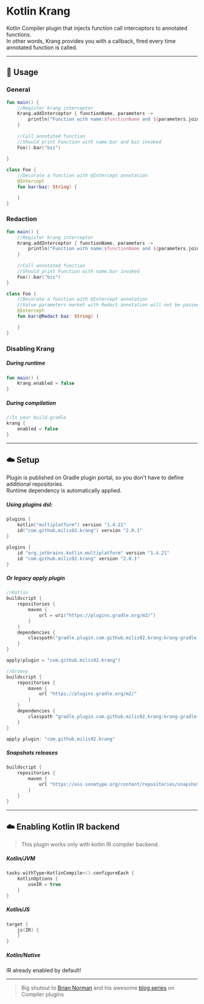 # Kotlin Krang

Kotlin Compiler plugin that injects function call interceptors to annotated functions.\
In other words, Krang provides you with a callback, fired every time annotated function is called.

---
## :memo: Usage

### General

```kotlin
fun main() {
    //Register krang interceptor
    Krang.addInterceptor { functionName, parameters ->
        println("Function with name:$functionName and ${parameters.joinToString()} invoked")
    }
    
    //Call annotated function
    //Should print Function with name:bar and bzz invoked
    Foo().bar("bzz")
    
}

class Foo {
    //Decorate a function with @Intercept annotation
    @Intercept
    fun bar(baz: String) {

    }
}
```

### Redaction

```kotlin
fun main() {
    //Register krang interceptor
    Krang.addInterceptor { functionName, parameters ->
        println("Function with name:$functionName and ${parameters.joinToString()} invoked")
    }
    
    //Call annotated function
    //Should print Function with name:bar invoked
    Foo().bar("bzz")
}

class Foo {
    //Decorate a function with @Intercept annotation
    //Value parameters market with Redact annotation will not be passed to Krang
    @Intercept
    fun bar(@Redact baz: String) {

    }
}
```
### Disabling Krang
##### During runtime
```kotlin
fun main() {
    Krang.enabled = false
}
```
##### During compilation
```kotlin
//In your build.gradle
krang {
    enabled = false
}
```

---
## :cloud: Setup

Plugin is published on Gradle plugin portal, so you don't have to define additional repositories.\
Runtime dependency is automatically applied.

##### Using plugins dsl:

```kotlin
plugins {
    kotlin("multiplatform") version "1.4.21"
    id("com.github.milis92.krang") version "2.0.1"
}
```

```groovy
plugins {
    id "org.jetbrains.kotlin.multiplatform" version "1.4.21"
    id "com.github.milis92.krang" version "2.0.1"
}
```

##### Or legacy apply plugin

```kotlin
//Kotlin
buildscript {
    repositories {
        maven {
            url = uri("https://plugins.gradle.org/m2/")
        }
    }
    dependencies {
        classpath("gradle.plugin.com.github.milis92.krang:krang-gradle-plugin:2.0.1")
    }
}

apply(plugin = "com.github.milis92.krang")
```

```groovy
//Groovy
buildscript {
    repositories {
        maven {
            url "https://plugins.gradle.org/m2/"
        }
    }
    dependencies {
        classpath "gradle.plugin.com.github.milis92.krang:krang-gradle-plugin:2.0.1"
    }
}

apply plugin: "com.github.milis92.krang"
```

##### Snapshots releases

```groovy
buildscript {
    repositories {
        maven {
            url "https://oss.sonatype.org/content/repositories/snapshots"
        }
    }
}
```

---

## :cloud: Enabling Kotlin IR backend

> This plugin works only with kotlin IR compiler backend.

##### Kotlin/JVM

```kotlin
tasks.withType<KotlinCompile>().configureEach {
    kotlinOptions {
        useIR = true
    }
}
```

##### Kotlin/JS

```kotlin
target {
    js(IR) {
    }
}
```

##### Kotlin/Native
IR already enabled by default!

---
> Big shutout to [Brian Norman](https://github.com/bnorm)
> and his awesome [blog series](https://blog.bnorm.dev/writing-your-second-compiler-plugin-part-1) on Compiler plugins
